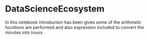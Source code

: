 # DataScienceEcosystem
In this notebook introduction has been gives
some of the arithmetic fucntions are performed and also expression included to convert the minutes into hours
